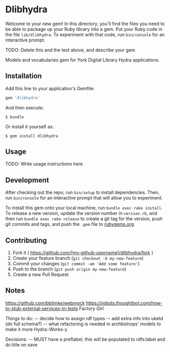 # Dlibhydra

Welcome to your new gem! In this directory, you'll find the files you need to be able to package up your Ruby library into a gem. Put your Ruby code in the file `lib/dlibhydra`. To experiment with that code, run `bin/console` for an interactive prompt.

TODO: Delete this and the text above, and describe your gem

Models and vocabularies gem for York Digital Library Hydra applications.

## Installation

Add this line to your application's Gemfile:

```ruby
gem 'dlibhydra'
```

And then execute:

    $ bundle

Or install it yourself as:

    $ gem install dlibhydra

## Usage

TODO: Write usage instructions here

## Development

After checking out the repo, run `bin/setup` to install dependencies. Then, run `bin/console` for an interactive prompt that will allow you to experiment.

To install this gem onto your local machine, run `bundle exec rake install`. To release a new version, update the version number in `version.rb`, and then run `bundle exec rake release` to create a git tag for the version, push git commits and tags, and push the `.gem` file to [rubygems.org](https://rubygems.org).

## Contributing

1. Fork it ( https://github.com/[my-github-username]/dlibhydra/fork )
2. Create your feature branch (`git checkout -b my-new-feature`)
3. Commit your changes (`git commit -am 'Add some feature'`)
4. Push to the branch (`git push origin my-new-feature`)
5. Create a new Pull Request

## Notes

https://github.com/bblimke/webmock
https://robots.thoughtbot.com/how-to-stub-external-services-in-tests
Factory Girl

Things to do:
-- decide how to assign rdf types
-- add extra info into uketd (do full schema?)
-- what refactoring is needed in archbishops' models to make it more Hydra::Works-y

Decisions:
-- MUST have a preflabel; this will be populated to rdfs:label and dc:title on save

